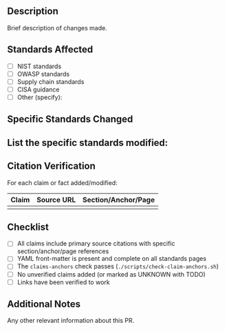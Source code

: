 ## Description

Brief description of changes made.

## Standards Affected

- [ ] NIST standards
- [ ] OWASP standards  
- [ ] Supply chain standards
- [ ] CISA guidance
- [ ] Other (specify):

## Specific Standards Changed

List the specific standards modified:
-

## Citation Verification

For each claim or fact added/modified:

| Claim | Source URL | Section/Anchor/Page |
|-------|------------|-------------------|
| | | |

## Checklist

- [ ] All claims include primary source citations with specific section/anchor/page references
- [ ] YAML front-matter is present and complete on all standards pages
- [ ] The `claims-anchors` check passes (`./scripts/check-claim-anchors.sh`)
- [ ] No unverified claims added (or marked as UNKNOWN with TODO)
- [ ] Links have been verified to work

## Additional Notes

Any other relevant information about this PR.
